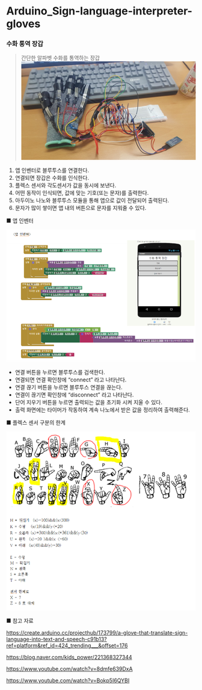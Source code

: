 # Arduino_Sign-language-interpreter-gloves

### 수화 통역 장갑
> 간단한 알파벳 수화를 통역하는 장갑
![](03.png)

1. 앱 인벤터로 블루투스를 연결한다.
2. 연결되면 장갑은 수화를 인식한다.
3. 플렉스 센서와 각도센서가 값을 동시에 보낸다. 
4. 어떤 동작이 인식되면, 값에 맞는 기호(또는 문자)를 출력한다.
5. 아두이노 나노와 블루투스 모듈을 통해 앱으로 값이 전달되어 출력된다.
6. 문자가 많이 쌓이면 앱 내의 버튼으로 문자를 지워줄 수 있다. 



■ 앱 인벤터 

![](01.png)

- 연결 버튼을 누르면 블루투스를 검색한다. 
- 연결되면 연결 확인창에 “connect” 라고 나타난다. 
- 연결 끊기 버튼을 누르면 블루투스 연결을 끊는다.
- 연결이 끊기면 확인창에 “disconnect” 라고 나타난다.
- 단어 지우기 버튼을 누르면 출력되는 값을 초기화 시켜 지울 수 있다.
- 출력 화면에는 타이머가 작동하여 계속 나노에서 받은 값을 정리하여 출력해준다.

■ 플렉스 센서 구분의 한계 

![](02.png)


■ 참고 자료 

https://create.arduino.cc/projecthub/173799/a-glove-that-translate-sign-language-into-text-and-speech-c91b13?ref=platform&ref_id=424_trending___&offset=176

https://blog.naver.com/kids_power/221368327344

https://www.youtube.com/watch?v=8dmfe639DxA

https://www.youtube.com/watch?v=Bokp5I6QYBI
